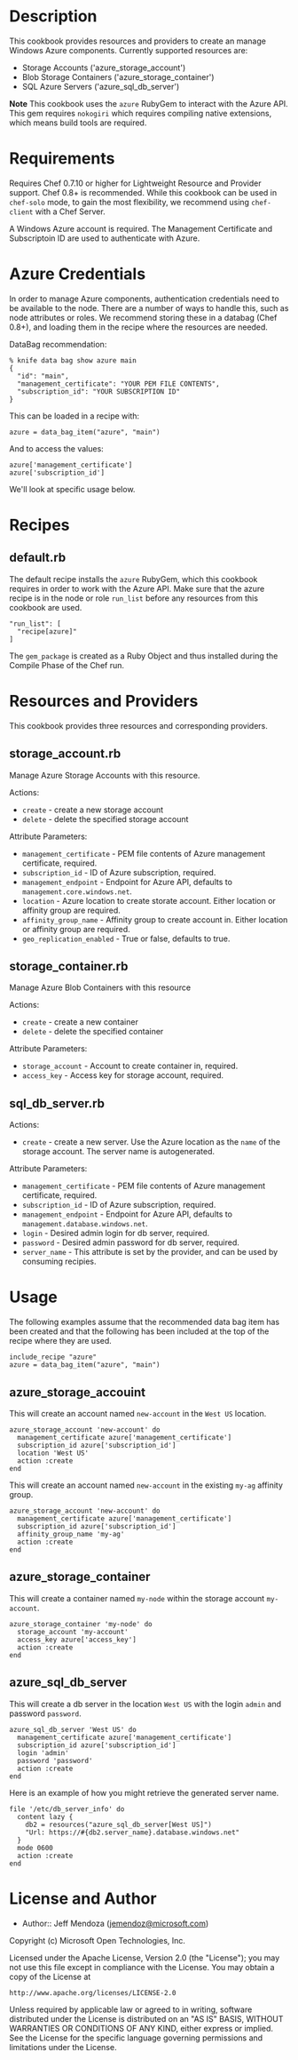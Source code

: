 Description
===========

This cookbook provides resources and providers to create an manage
Windows Azure components. Currently supported resources are:

* Storage Accounts ('azure_storage_account')
* Blob Storage Containers ('azure_storage_container')
* SQL Azure Servers ('azure_sql_db_server')

**Note** This cookbook uses the `azure` RubyGem to interact with the
  Azure API. This gem requires `nokogiri` which requires compiling
  native extensions, which means build tools are required.

Requirements
============

Requires Chef 0.7.10 or higher for Lightweight Resource and Provider
support. Chef 0.8+ is recommended. While this cookbook can be used in
`chef-solo` mode, to gain the most flexibility, we recommend using
`chef-client` with a Chef Server.

A Windows Azure account is required. The Management Certificate and
Subscriptoin ID are used to authenticate with Azure.

Azure Credentials
===============

In order to manage Azure components, authentication credentials need
to be available to the node. There are a number of ways to handle
this, such as node attributes or roles. We recommend storing these in
a databag (Chef 0.8+), and loading them in the recipe where the
resources are needed.

DataBag recommendation:

    % knife data bag show azure main
    {
      "id": "main",
      "management_certificate": "YOUR PEM FILE CONTENTS",
      "subscription_id": "YOUR SUBSCRIPTION ID"
    }

This can be loaded in a recipe with:

    azure = data_bag_item("azure", "main")

And to access the values:

    azure['management_certificate']
    azure['subscription_id']

We'll look at specific usage below.

Recipes
=======

default.rb
----------

The default recipe installs the `azure` RubyGem, which this cookbook
requires in order to work with the Azure API. Make sure that the azure
recipe is in the node or role `run_list` before any resources from
this cookbook are used.

    "run_list": [
      "recipe[azure]"
    ]

The `gem_package` is created as a Ruby Object and thus installed
during the Compile Phase of the Chef run.

Resources and Providers
=======================

This cookbook provides three resources and corresponding providers.

## storage_account.rb


Manage Azure Storage Accounts with this resource.

Actions:

* `create` - create a new storage account
* `delete` - delete the specified storage account

Attribute Parameters:

* `management_certificate` - PEM file contents of Azure management
  certificate, required.
* `subscription_id` - ID of Azure subscription, required.
* `management_endpoint` - Endpoint for Azure API, defaults to
  `management.core.windows.net`.
* `location` - Azure location to create storate account. Either
  location or affinity group are required.
* `affinity_group_name` - Affinity group to create account in. Either
  location or affinity group are required.
* `geo_replication_enabled` - True or false, defaults to true.

## storage_container.rb

Manage Azure Blob Containers with this resource

Actions:

* `create` - create a new container
* `delete` - delete the specified container

Attribute Parameters:

* `storage_account` - Account to create container in, required.
* `access_key` - Access key for storage account, required.

## sql_db_server.rb

Actions:

* `create` - create a new server. Use the Azure location as the `name`
  of the storage account. The server name is autogenerated.

Attribute Parameters:

* `management_certificate` - PEM file contents of Azure management
  certificate, required.
* `subscription_id` - ID of Azure subscription, required.
* `management_endpoint` - Endpoint for Azure API, defaults to
  `management.database.windows.net`.
* `login` - Desired admin login for db server, required.
* `password` - Desired admin password for db server, required.
* `server_name` - This attribute is set by the provider, and can be
  used by consuming recipies.

Usage
=====

The following examples assume that the recommended data bag item has
been created and that the following has been included at the top of
the recipe where they are used.

    include_recipe "azure"
    azure = data_bag_item("azure", "main")

## azure_storage_accouint

This will create an account named `new-account` in the `West US`
location.

    azure_storage_account 'new-account' do
      management_certificate azure['management_certificate']
      subscription_id azure['subscription_id']
      location 'West US'
      action :create
    end

This will create an account named `new-account` in the existing
`my-ag` affinity group.

    azure_storage_account 'new-account' do
      management_certificate azure['management_certificate']
      subscription_id azure['subscription_id']
      affinity_group_name 'my-ag'
      action :create
    end

## azure_storage_container

This will create a container named `my-node` within the storage
account `my-account`.

    azure_storage_container 'my-node' do
      storage_account 'my-account'
      access_key azure['access_key']
      action :create
    end

## azure_sql_db_server

This will create a db server in the location `West US` with the login
`admin` and password `password`.

    azure_sql_db_server 'West US' do
      management_certificate azure['management_certificate']
      subscription_id azure['subscription_id']
      login 'admin'
      password 'password'
      action :create
    end

Here is an example of how you might retrieve the generated server
name.

    file '/etc/db_server_info' do
      content lazy { 
        db2 = resources("azure_sql_db_server[West US]")
        "Url: https://#{db2.server_name}.database.windows.net"
      }
      mode 0600
      action :create
    end


License and Author
==================

* Author:: Jeff Mendoza (<jemendoz@microsoft.com>)

Copyright (c) Microsoft Open Technologies, Inc.

Licensed under the Apache License, Version 2.0 (the "License");
you may not use this file except in compliance with the License.
You may obtain a copy of the License at

    http://www.apache.org/licenses/LICENSE-2.0

Unless required by applicable law or agreed to in writing, software
distributed under the License is distributed on an "AS IS" BASIS,
WITHOUT WARRANTIES OR CONDITIONS OF ANY KIND, either express or implied.
See the License for the specific language governing permissions and
limitations under the License.
